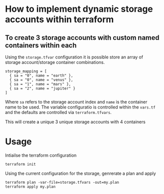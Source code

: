 # How to implement dynamic storage accounts within terraform

## To create 3 storage accounts with custom named containers within each

Using the `storage.tfvar` configuration it is possible store an array of storage account/storage container combinations.

```
storage_mapping = [
  { sa = "0", name = "earth" },
  { sa = "0", name = "venus" },
  { sa = "1", name = "mars" },
  { sa = "2", name = "jupiter" }
]
```
Where `sa` refers to the storage account index and `name` is the container name to be used.
The variable configuratio is controlled within the `vars.tf` and the defaults are controlled via `terraform.tfvars`.

This will create a unique 3 unique storage accounts with 4 containers

# Usage

Intiailse the terraform configuration

    terraform init

Using the current configuration for the storage, genrerate a plan and apply

    terraform plan -var-file=storage.tfvars -out=my.plan
    terraform apply my.plan

